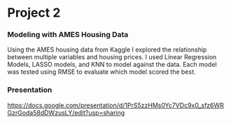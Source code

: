 # Project 2
### Modeling with AMES Housing Data

Using the AMES housing data from Kaggle I explored the relationship between multiple variables and housing prices. I used Linear Regression Models, LASSO models, and KNN to model against the data. Each model was tested using RMSE to evaluate which model scored the best.

### Presentation
https://docs.google.com/presentation/d/1PrS5zzHMs0Yc7VDc9x0_sfz6WRGzrGoda58dDWzusLY/edit?usp=sharing

